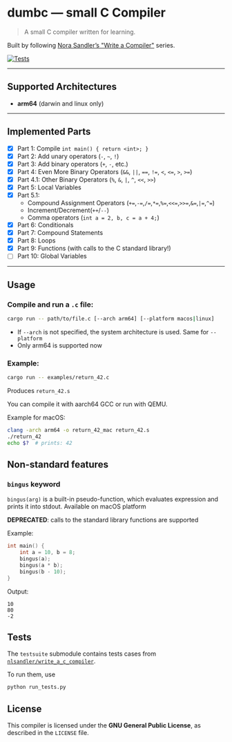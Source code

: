 # dumbc — small C Compiler

> A small C compiler written for learning.

Built by following [Nora Sandler’s "Write a Compiler"](https://norasandler.com/2017/11/29/Write-a-Compiler.html) series.

[![Tests](https://github.com/illiafox/dumbc/actions/workflows/test.yaml/badge.svg)](https://github.com/illiafox/dumbc/actions/workflows/test.yaml)

---

## Supported Architectures

- **arm64** (darwin and linux only)

---

## Implemented Parts

- [x] Part 1: Compile `int main() { return <int>; }`
- [x] Part 2: Add unary operators (`-`, `~`, `!`)
- [x] Part 3: Add binary operators (`+`, `-`, etc.)
- [x] Part 4: Even More Binary Operators (`&&`, `||`, `==`, `!=`, `<`, `<=`, `>`, `>=`)
- [x] Part 4.1: Other Binary Operators (`%`, `&`, `|`, `^`, `<<`, `>>`)
- [x] Part 5: Local Variables
- [x] Part 5.1: 
  - Compound Assignment Operators (`+=`,`-=`,`/=`,`*=`,`%=`,`<<=`,`>>=`,`&=`,`|=`,`^=`)
  - Increment/Decrement(`++`/`--`)
  - Comma operators (`int a = 2, b, c = a + 4;`)
- [x] Part 6: Conditionals
- [x] Part 7: Compound Statements
- [x] Part 8: Loops
- [x] Part 9: Functions (with calls to the C standard library!)
- [ ] Part 10: Global Variables

---

## Usage

### Compile and run a `.c` file:

```bash
cargo run -- path/to/file.c [--arch arm64] [--platform macos|linux]
```

- If `--arch` is not specified, the system architecture is used. Same for `--platform`
- Only arm64 is supported now

### Example:

```bash
cargo run -- examples/return_42.c
```

Produces `return_42.s`

You can compile it with aarch64 GCC or run with QEMU.

Example for macOS:
```bash
clang -arch arm64 -o return_42_mac return_42.s
./return_42
echo $?  # prints: 42
```

## Non-standard features

### `bingus` keyword
`bingus(arg)` is a built-in pseudo-function, which evaluates expression and prints it into stdout. Available on macOS platform

**DEPRECATED**: calls to the standard library functions are supported

Example:
```c
int main() {
    int a = 10, b = 8;
    bingus(a);
    bingus(a * b);
    bingus(b - 10);
}
```
Output:
```
10
80
-2
```

## Tests
The `testsuite` submodule contains tests cases from [`nlsandler/write_a_c_compiler`](https://github.com/nlsandler/write_a_c_compiler). 

To run them, use
```bash
python run_tests.py
```

## License

This compiler is licensed under the **GNU General Public License**, as described in the `LICENSE` file.
